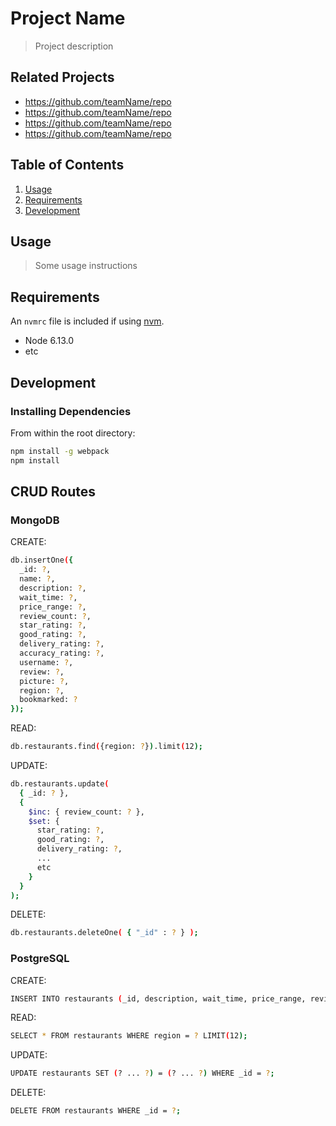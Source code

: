# Project Name

> Project description

## Related Projects

  - https://github.com/teamName/repo
  - https://github.com/teamName/repo
  - https://github.com/teamName/repo
  - https://github.com/teamName/repo

## Table of Contents

1. [Usage](#Usage)
1. [Requirements](#requirements)
1. [Development](#development)

## Usage

> Some usage instructions

## Requirements

An `nvmrc` file is included if using [nvm](https://github.com/creationix/nvm).

- Node 6.13.0
- etc

## Development

### Installing Dependencies

From within the root directory:

```sh
npm install -g webpack
npm install
```

## CRUD Routes

### MongoDB

CREATE:

```sh
db.insertOne({
  _id: ?,
  name: ?,
  description: ?,
  wait_time: ?,
  price_range: ?,
  review_count: ?,
  star_rating: ?,
  good_rating: ?,
  delivery_rating: ?,
  accuracy_rating: ?,
  username: ?,
  review: ?,
  picture: ?,
  region: ?,
  bookmarked: ?
});

```

READ:

```sh
db.restaurants.find({region: ?}).limit(12);
```

UPDATE:

```sh
db.restaurants.update(
  { _id: ? },
  { 
    $inc: { review_count: ? },
    $set: {
      star_rating: ?,
      good_rating: ?,
      delivery_rating: ?,
      ...
      etc
    }
  }
);
```

DELETE:

```sh
db.restaurants.deleteOne( { "_id" : ? } );
```


### PostgreSQL

CREATE:

```sh
INSERT INTO restaurants (_id, description, wait_time, price_range, review_count, star_rating, good_rating, delivery_rating, accuracy_rating, username_featured, review_featured, picture, region, bookmarked) VALUES (?, ?, ?, ?, ?, ?, ?, ?, ?, ?, ?, ?, ?, ?, ?);
```

READ:

```sh
SELECT * FROM restaurants WHERE region = ? LIMIT(12);
```

UPDATE:

```sh
UPDATE restaurants SET (? ... ?) = (? ... ?) WHERE _id = ?;
```

DELETE:

```sh
DELETE FROM restaurants WHERE _id = ?;
```


